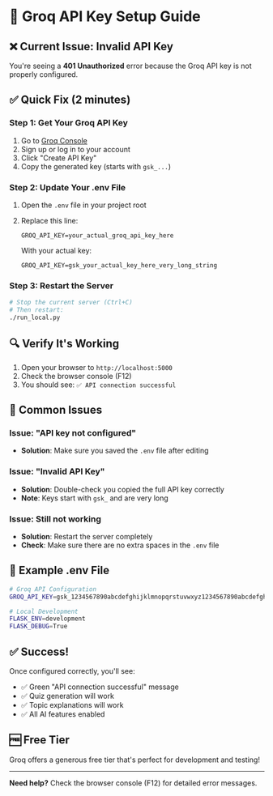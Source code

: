 # 🔑 Groq API Key Setup Guide

## ❌ Current Issue: Invalid API Key

You're seeing a **401 Unauthorized** error because the Groq API key is not properly configured.

## ✅ Quick Fix (2 minutes)

### Step 1: Get Your Groq API Key
1. Go to [Groq Console](https://console.groq.com/keys)
2. Sign up or log in to your account
3. Click "Create API Key"
4. Copy the generated key (starts with `gsk_...`)

### Step 2: Update Your .env File
1. Open the `.env` file in your project root
2. Replace this line:
   ```
   GROQ_API_KEY=your_actual_groq_api_key_here
   ```
   
   With your actual key:
   ```
   GROQ_API_KEY=gsk_your_actual_key_here_very_long_string
   ```

### Step 3: Restart the Server
```bash
# Stop the current server (Ctrl+C)
# Then restart:
./run_local.py
```

## 🔍 Verify It's Working

1. Open your browser to `http://localhost:5000`
2. Check the browser console (F12)
3. You should see: `✅ API connection successful`

## 🚨 Common Issues

### Issue: "API key not configured"
- **Solution**: Make sure you saved the `.env` file after editing

### Issue: "Invalid API Key" 
- **Solution**: Double-check you copied the full API key correctly
- **Note**: Keys start with `gsk_` and are very long

### Issue: Still not working
- **Solution**: Restart the server completely
- **Check**: Make sure there are no extra spaces in the `.env` file

## 📝 Example .env File

```bash
# Groq API Configuration
GROQ_API_KEY=gsk_1234567890abcdefghijklmnopqrstuvwxyz1234567890abcdefghijklmnop

# Local Development  
FLASK_ENV=development
FLASK_DEBUG=True
```

## ✅ Success!

Once configured correctly, you'll see:
- ✅ Green "API connection successful" message
- ✅ Quiz generation will work
- ✅ Topic explanations will work
- ✅ All AI features enabled

## 🆓 Free Tier

Groq offers a generous free tier that's perfect for development and testing!

---

**Need help?** Check the browser console (F12) for detailed error messages.
